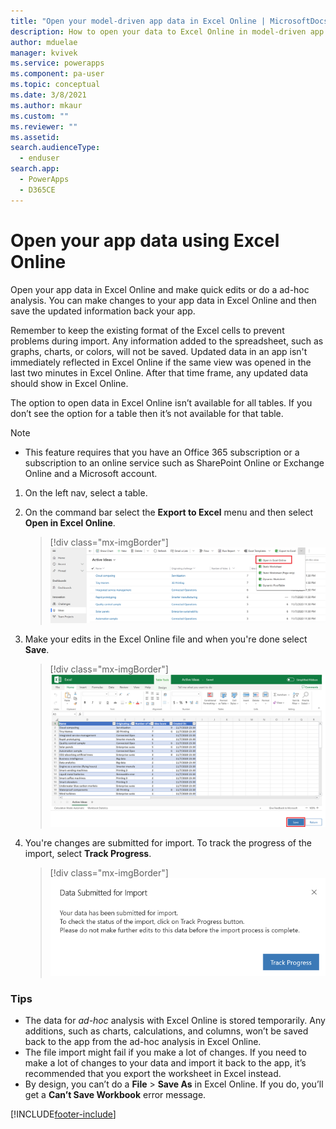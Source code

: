 ```yaml
---
title: "Open your model-driven app data in Excel Online | MicrosoftDocs"
description: How to open your data to Excel Online in model-driven app and make  edits.
author: mduelae
manager: kvivek
ms.service: powerapps
ms.component: pa-user
ms.topic: conceptual
ms.date: 3/8/2021
ms.author: mkaur
ms.custom: ""
ms.reviewer: ""
ms.assetid: 
search.audienceType: 
  - enduser
search.app: 
  - PowerApps
  - D365CE
---
```

# Open your app data using Excel Online 

Open your app data in Excel Online and make quick edits or do a ad-hoc analysis. You can make changes to your app data in Excel Online and then save the updated information back your app. 

Remember to keep the existing format of the Excel cells to prevent problems during import. Any information added to the spreadsheet, such as graphs, charts, or colors, will not be saved. Updated data in an app isn't immediately reflected in Excel Online if the same view was opened in the last two minutes in Excel Online. After that time frame, any updated data should show in Excel Online.

The option to open data in Excel Online isn’t available for all tables. If you don’t see the option for a table then it’s not available for that table.
  
 > [!NOTE]
   > - This feature requires that you have an Office 365 subscription or a subscription to an online service such as SharePoint Online or Exchange Online and a Microsoft account.    

1. On the left nav, select a table.

3. On the command bar select the **Export to Excel** menu and then select **Open in Excel Online**. 

   > [!div class="mx-imgBorder"] 
   > ![Export to Excel Online](media/export-excel-online.png "Select export to Excel Online")

3. Make your edits in the Excel Online file and when you're done select **Save**.

   > [!div class="mx-imgBorder"] 
   > ![Select Save on the Excel Online file](media/export-excel-online-1.png "Select Save on the Excel Online file")
   
4. You're changes are submitted for import. To track the progress of the import, select **Track Progress**.

   > [!div class="mx-imgBorder"] 
   > ![Track the import progress](media/export-excel-online-2.png "Track the import progress")

### Tips

- The data for *ad-hoc* analysis with Excel Online is stored temporarily. Any additions, such as charts, calculations, and columns, won’t be saved back to the app from the ad-hoc analysis in Excel Online.  
- The file import might fail if you make a lot of changes. If you need to make a lot of changes to your data and import it back to the app, it’s recommended that you export the worksheet in Excel instead.  
- By design, you can’t do a **File** > **Save As** in Excel Online. If you do, you’ll get a **Can’t Save Workbook** error message.
   


  

 


[!INCLUDE[footer-include](../includes/footer-banner.md)]
